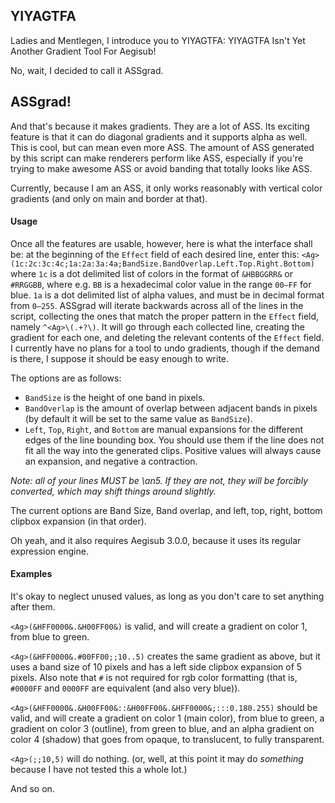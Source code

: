﻿YIYAGTFA
--------

Ladies and Mentlegen, I introduce you to YIYAGTFA: YIYAGTFA Isn't Yet Another Gradient Tool For Aegisub!

No, wait, I decided to call it ASSgrad.

ASSgrad!
--------

And that's because it makes gradients. They are a lot of ASS. Its exciting feature is that it can do diagonal gradients and it supports alpha as well. This is cool, but can mean even more ASS. The amount of ASS generated by this script can make renderers perform like ASS, especially if you're trying to make awesome ASS or avoid banding that totally looks like ASS.

Currently, because I am an ASS, it only works reasonably with vertical color gradients (and only on main and border at that).

#### Usage ####

Once all the features are usable, however, here is what the interface shall be: at the beginning of the `Effect` field of each desired line, enter this: `<Ag>(1c:2c:3c:4c;1a:2a:3a:4a;BandSize.BandOverlap.Left.Top.Right.Bottom)` where `1c` is a dot delimited list of colors in the format of `&HBBGGRR&` or `#RRGGBB`, where e.g. `BB` is a hexadecimal color value in the range `00–FF` for blue. `1a` is a dot delimited list of alpha values, and must be in decimal format from `0–255`. ASSgrad will iterate backwards across all of the lines in the script, collecting the ones that match the proper pattern in the `Effect` field, namely `^<Ag>\(.+?\)`. It will go through each collected line, creating the gradient for each one, and deleting the relevant contents of the `Effect` field. I currently have no plans for a tool to undo gradients, though if the demand is there, I suppose it should be easy enough to write.

The options are as follows:

* `BandSize` is the height of one band in pixels.
* `BandOverlap` is the amount of overlap between adjacent bands in pixels (by default it will be set to the same value as `BandSize`).
* `Left`, `Top`, `Right`, and `Bottom` are manual expansions for the different edges of the line bounding box. You should use them if the line does not fit all the way into the generated clips. Positive values will always cause an expansion, and negative a contraction.

*Note: all of your lines MUST be \an5. If they are not, they will be forcibly converted, which may shift things around slightly.*

The current options are Band Size, Band overlap, and left, top, right, bottom clipbox expansion (in that order).

Oh yeah, and it also requires Aegisub 3.0.0, because it uses its regular expression engine.

#### Examples ####

It's okay to neglect unused values, as long as you don't care to set anything after them.

`<Ag>(&HFF0000&.&H00FF00&)` is valid, and will create a gradient on color 1, from blue to green.

`<Ag>(&HFF0000&.#00FF00;;10..5)` creates the same gradient as above, but it uses a band size of 10 pixels and has a left side clipbox expansion of 5 pixels. Also note that `#` is not required for rgb color formatting (that is, `#0000FF` and `0000FF` are equivalent (and also very blue)).

`<Ag>(&HFF0000&.&H00FF00&::&H00FF00&.&HFF0000&;:::0.180.255)` should be valid, and will create a gradient on color 1 (main color), from blue to green, a gradient on color 3 (outline), from green to blue, and an alpha gradient on color 4 (shadow) that goes from opaque, to translucent, to fully transparent.

`<Ag>(;;10,5)` will do nothing. (or, well, at this point it may do _something_ because I have not tested this a whole lot.)

And so on.